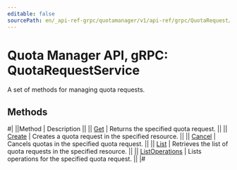 ```yaml
---
editable: false
sourcePath: en/_api-ref-grpc/quotamanager/v1/api-ref/grpc/QuotaRequest/index.md
---
```


# Quota Manager API, gRPC: QuotaRequestService

A set of methods for managing quota requests.

## Methods

#|
||Method | Description ||
|| [Get](get.md) | Returns the specified quota request. ||
|| [Create](create.md) | Creates a quota request in the specified resource. ||
|| [Cancel](cancel.md) | Cancels quotas in the specified quota request. ||
|| [List](list.md) | Retrieves the list of quota requests in the specified resource. ||
|| [ListOperations](listOperations.md) | Lists operations for the specified quota request. ||
|#